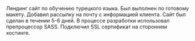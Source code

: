 Лендинг сайт по обучению турецкого языка. Был выполнен по готовому макету. Добавил рассылку на почту с информацией клиента. Сайт был сделан в течении 5-6 дней. В процессе разработки использовал препроцессор SASS. Подключил SSL сертификат на стороннем хостинге.

